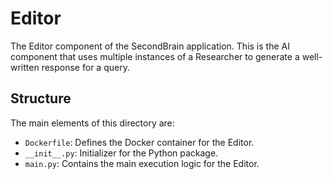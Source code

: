 # Editor

The Editor component of the SecondBrain application. This is the AI component that uses multiple instances of a Researcher to generate a well-written response for a query.

## Structure

The main elements of this directory are:

- `Dockerfile`: Defines the Docker container for the Editor.
- `__init__.py`: Initializer for the Python package.
- `main.py`: Contains the main execution logic for the Editor.
